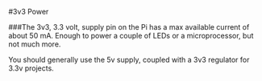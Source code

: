 #3v3 Power

###The 3v3, 3.3 volt, supply pin on the Pi has a max available current of about 50 mA. Enough to power a couple of LEDs or a microprocessor, but not much more.

You should generally use the 5v supply, coupled with a 3v3 regulator for 3.3v projects.
